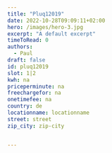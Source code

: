 ```yaml
---
title: "Pluq12019"
date: 2022-10-28T09:09:11+02:00
hero: /images/hero-3.jpg
excerpt: "A default excerpt"
timeToRead: 0
authors:
  - Paul
draft: false
id: pluq12019
slot: 1|2
kwh: na
priceperminute: na
freechargefor: na
onetimefee: na
country: de
locationname: locationname
street: street
zip_city: zip-city


---
```

